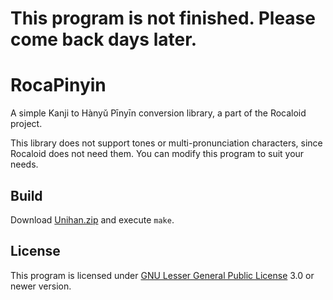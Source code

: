 # This program is not finished. Please come back days later.

RocaPinyin
==========

A simple Kanji to Hànyǔ Pīnyīn conversion library, a part of the Rocaloid project.

This library does not support tones or multi-pronunciation characters, since Rocaloid does not need them. You can modify this program to suit your needs.

Build
-----

Download [Unihan.zip](http://www.unicode.org/Public/UCD/latest/ucd/Unihan.zip) and execute `make`.

License
-------

This program is licensed under [GNU Lesser General Public License](https://www.gnu.org/copyleft/lgpl.html) 3.0 or newer version.
